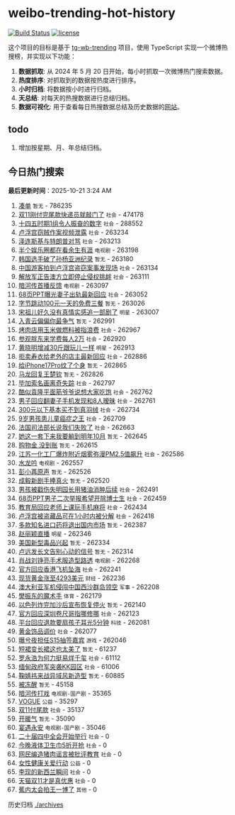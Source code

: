 # weibo-trending-hot-history

[![Build Status](https://github.com/lxw15337674/weibo-trending-hot-history/actions/workflows/nodejs.yml/badge.svg)](https://github.com/lxw15337674/weibo-trending-hot-history/actions)
[![license](https://img.shields.io/github/license/lxw15337674/weibo-trending-hot-history)](https://github.com/lxw15337674/weibo-trending-hot-history/blob/master/LICENSE)


这个项目的目标是基于 [tg-wb-trending](https://github.com/xiadd/tg-wb-trending) 项目，使用 TypeScript 实现一个微博热搜榜，并实现以下功能：

1. **数据抓取**: 从 2024 年 5 月 20 日开始，每小时抓取一次微博热门搜索数据。
2. **热度排序**: 对抓取到的数据按热度进行排序。
3. **小时归档**: 将数据按小时进行归档。
4. **天总结**: 对每天的热搜数据进行总结归档。
5. **数据可视化**: 用于查看每日热搜数据总结及历史数据的[网站](https://weibo-trending-hot-history.vercel.app/)。

## todo

1. 增加按星期、月、年总结归档。



## 今日热门搜索






































































































































































































































































































































































































































































































































































































































































































































































































































































































































































































































































































































































































































































































































































































































































































































































































































































































































































































































































































































































































































































































































































































































































































































































































































































































































































































































































































































































































































































































































































































































































































































































































































































































































































































































































































































































































































































































































































































































































































































































































































































































































































































































































































































































































































































































































































































































































































































































































































































































































































































































































































































































































































































































































































































































































































































































































































































































































































































































































































































































































































































































































































































































































































































































































































































































































































































































































































































































































































































































































































































































































































































































































































































































































































































































































































































































































































































































































































































































































































































































































































































































































































































































































































































































































































































































































































































































































































































































































































































































































































































































































































































































































































































































































































































































































































































































































































































































































































































































































































































































































































































































































































































































































































































































































































































































































































































































































































































































































































































































































































































































































































































































































































































































































































































































































































































































































































































































































































































































































































































































































<!-- BEGIN -->

**最后更新时间**：2025-10-21 3:24 AM
1. [凑单](https://m.weibo.cn/search?containerid=100103type%3D1%26t%3D10%26q%3D%E5%87%91%E5%8D%95&stream_entry_id=31&isnewpage=1&extparam=seat%3D1%26band_rank%3D1%26cate%3D5001%26realpos%3D1%26stream_entry_id%3D31%26lcate%3D5001%26flag%3D0%26filter_type%3Drealtimehot%26q%3D%25E5%2587%2591%25E5%258D%2595%26pos%3D0%26dgr%3D0%26c_type%3D31%26display_time%3D1760978153%26pre_seqid%3D17609781533450313323889) `暂无` - 786235
2. [双11刚付完尾款快递员就敲门了](https://m.weibo.cn/search?containerid=100103type%3D1%26t%3D10%26q%3D%23%E5%8F%8C11%E5%88%9A%E4%BB%98%E5%AE%8C%E5%B0%BE%E6%AC%BE%E5%BF%AB%E9%80%92%E5%91%98%E5%B0%B1%E6%95%B2%E9%97%A8%E4%BA%86%23&stream_entry_id=31&isnewpage=1&extparam=seat%3D1%26band_rank%3D2%26cate%3D5001%26realpos%3D2%26stream_entry_id%3D31%26lcate%3D5001%26flag%3D1%26filter_type%3Drealtimehot%26q%3D%2523%25E5%258F%258C11%25E5%2588%259A%25E4%25BB%2598%25E5%25AE%258C%25E5%25B0%25BE%25E6%25AC%25BE%25E5%25BF%25AB%25E9%2580%2592%25E5%2591%2598%25E5%25B0%25B1%25E6%2595%25B2%25E9%2597%25A8%25E4%25BA%2586%2523%26pos%3D1%26dgr%3D0%26c_type%3D31%26display_time%3D1760978153%26pre_seqid%3D17609781533450313323889) `社会` - 474178
3. [十四五时期1组令人振奋的数字](https://m.weibo.cn/search?containerid=100103type%3D1%26t%3D10%26q%3D%23%E5%8D%81%E5%9B%9B%E4%BA%94%E6%97%B6%E6%9C%9F1%E7%BB%84%E4%BB%A4%E4%BA%BA%E6%8C%AF%E5%A5%8B%E7%9A%84%E6%95%B0%E5%AD%97%23&stream_entry_id=31&isnewpage=1&extparam=seat%3D1%26band_rank%3D3%26cate%3D5001%26realpos%3D3%26stream_entry_id%3D31%26lcate%3D5001%26flag%3D0%26filter_type%3Drealtimehot%26q%3D%2523%25E5%258D%2581%25E5%259B%259B%25E4%25BA%2594%25E6%2597%25B6%25E6%259C%259F1%25E7%25BB%2584%25E4%25BB%25A4%25E4%25BA%25BA%25E6%258C%25AF%25E5%25A5%258B%25E7%259A%2584%25E6%2595%25B0%25E5%25AD%2597%2523%26pos%3D2%26dgr%3D0%26c_type%3D31%26display_time%3D1760978153%26pre_seqid%3D17609781533450313323889) `社会` - 288552
4. [卢浮宫窃贼作案视频泄露](https://m.weibo.cn/search?containerid=100103type%3D1%26t%3D10%26q%3D%23%E5%8D%A2%E6%B5%AE%E5%AE%AB%E7%AA%83%E8%B4%BC%E4%BD%9C%E6%A1%88%E8%A7%86%E9%A2%91%E6%B3%84%E9%9C%B2%23&stream_entry_id=31&isnewpage=1&extparam=seat%3D1%26band_rank%3D4%26cate%3D5001%26realpos%3D4%26stream_entry_id%3D31%26lcate%3D5001%26flag%3D0%26filter_type%3Drealtimehot%26q%3D%2523%25E5%258D%25A2%25E6%25B5%25AE%25E5%25AE%25AB%25E7%25AA%2583%25E8%25B4%25BC%25E4%25BD%259C%25E6%25A1%2588%25E8%25A7%2586%25E9%25A2%2591%25E6%25B3%2584%25E9%259C%25B2%2523%26pos%3D4%26dgr%3D0%26c_type%3D31%26display_time%3D1760978153%26pre_seqid%3D17609781533450313323889) `社会` - 263234
5. [泽连斯基与特朗普对骂](https://m.weibo.cn/search?containerid=100103type%3D1%26t%3D10%26q%3D%23%E6%B3%BD%E8%BF%9E%E6%96%AF%E5%9F%BA%E4%B8%8E%E7%89%B9%E6%9C%97%E6%99%AE%E5%AF%B9%E9%AA%82%23&stream_entry_id=31&isnewpage=1&extparam=seat%3D1%26band_rank%3D5%26cate%3D5001%26realpos%3D5%26stream_entry_id%3D31%26lcate%3D5001%26flag%3D0%26filter_type%3Drealtimehot%26q%3D%2523%25E6%25B3%25BD%25E8%25BF%259E%25E6%2596%25AF%25E5%259F%25BA%25E4%25B8%258E%25E7%2589%25B9%25E6%259C%2597%25E6%2599%25AE%25E5%25AF%25B9%25E9%25AA%2582%2523%26pos%3D5%26dgr%3D0%26c_type%3D31%26display_time%3D1760978153%26pre_seqid%3D17609781533450313323889) `社会` - 263213
6. [半个娱乐圈都在看余生有涯](https://m.weibo.cn/search?containerid=100103type%3D1%26t%3D10%26q%3D%E5%8D%8A%E4%B8%AA%E5%A8%B1%E4%B9%90%E5%9C%88%E9%83%BD%E5%9C%A8%E7%9C%8B%E4%BD%99%E7%94%9F%E6%9C%89%E6%B6%AF&stream_entry_id=31&isnewpage=1&extparam=seat%3D1%26band_rank%3D6%26cate%3D5001%26realpos%3D6%26stream_entry_id%3D31%26lcate%3D5001%26flag%3D1%26filter_type%3Drealtimehot%26q%3D%25E5%258D%258A%25E4%25B8%25AA%25E5%25A8%25B1%25E4%25B9%2590%25E5%259C%2588%25E9%2583%25BD%25E5%259C%25A8%25E7%259C%258B%25E4%25BD%2599%25E7%2594%259F%25E6%259C%2589%25E6%25B6%25AF%26pos%3D6%26dgr%3D0%26c_type%3D31%26display_time%3D1760978153%26pre_seqid%3D17609781533450313323889) `电视剧` - 263198
7. [韩国选手破了孙杨亚洲纪录](https://m.weibo.cn/search?containerid=100103type%3D1%26t%3D10%26q%3D%E9%9F%A9%E5%9B%BD%E9%80%89%E6%89%8B%E7%A0%B4%E4%BA%86%E5%AD%99%E6%9D%A8%E4%BA%9A%E6%B4%B2%E7%BA%AA%E5%BD%95&stream_entry_id=31&isnewpage=1&extparam=seat%3D1%26band_rank%3D7%26cate%3D5001%26realpos%3D7%26stream_entry_id%3D31%26lcate%3D5001%26flag%3D0%26filter_type%3Drealtimehot%26q%3D%25E9%259F%25A9%25E5%259B%25BD%25E9%2580%2589%25E6%2589%258B%25E7%25A0%25B4%25E4%25BA%2586%25E5%25AD%2599%25E6%259D%25A8%25E4%25BA%259A%25E6%25B4%25B2%25E7%25BA%25AA%25E5%25BD%2595%26pos%3D7%26dgr%3D0%26c_type%3D31%26display_time%3D1760978153%26pre_seqid%3D17609781533450313323889) `暂无` - 263180
8. [中国游客拍到卢浮宫盗窃案事发现场](https://m.weibo.cn/search?containerid=100103type%3D1%26t%3D10%26q%3D%23%E4%B8%AD%E5%9B%BD%E6%B8%B8%E5%AE%A2%E6%8B%8D%E5%88%B0%E5%8D%A2%E6%B5%AE%E5%AE%AB%E7%9B%97%E7%AA%83%E6%A1%88%E4%BA%8B%E5%8F%91%E7%8E%B0%E5%9C%BA%23&stream_entry_id=31&isnewpage=1&extparam=seat%3D1%26band_rank%3D8%26cate%3D5001%26realpos%3D8%26stream_entry_id%3D31%26lcate%3D5001%26flag%3D0%26filter_type%3Drealtimehot%26q%3D%2523%25E4%25B8%25AD%25E5%259B%25BD%25E6%25B8%25B8%25E5%25AE%25A2%25E6%258B%258D%25E5%2588%25B0%25E5%258D%25A2%25E6%25B5%25AE%25E5%25AE%25AB%25E7%259B%2597%25E7%25AA%2583%25E6%25A1%2588%25E4%25BA%258B%25E5%258F%2591%25E7%258E%25B0%25E5%259C%25BA%2523%26pos%3D8%26dgr%3D0%26c_type%3D31%26display_time%3D1760978153%26pre_seqid%3D17609781533450313323889) `社会` - 263134
9. [解放军正告澳方立即停止侵权挑衅](https://m.weibo.cn/search?containerid=100103type%3D1%26t%3D10%26q%3D%23%E8%A7%A3%E6%94%BE%E5%86%9B%E6%AD%A3%E5%91%8A%E6%BE%B3%E6%96%B9%E7%AB%8B%E5%8D%B3%E5%81%9C%E6%AD%A2%E4%BE%B5%E6%9D%83%E6%8C%91%E8%A1%85%23&stream_entry_id=31&isnewpage=1&extparam=seat%3D1%26band_rank%3D9%26cate%3D5001%26realpos%3D9%26stream_entry_id%3D31%26lcate%3D5001%26flag%3D0%26filter_type%3Drealtimehot%26q%3D%2523%25E8%25A7%25A3%25E6%2594%25BE%25E5%2586%259B%25E6%25AD%25A3%25E5%2591%258A%25E6%25BE%25B3%25E6%2596%25B9%25E7%25AB%258B%25E5%258D%25B3%25E5%2581%259C%25E6%25AD%25A2%25E4%25BE%25B5%25E6%259D%2583%25E6%258C%2591%25E8%25A1%2585%2523%26pos%3D9%26dgr%3D0%26c_type%3D31%26display_time%3D1760978153%26pre_seqid%3D17609781533450313323889) `社会` - 263111
10. [暗河传首播反馈](https://m.weibo.cn/search?containerid=100103type%3D1%26t%3D10%26q%3D%23%E6%9A%97%E6%B2%B3%E4%BC%A0%E9%A6%96%E6%92%AD%E5%8F%8D%E9%A6%88%23&stream_entry_id=31&isnewpage=1&extparam=seat%3D1%26band_rank%3D10%26cate%3D5001%26realpos%3D10%26stream_entry_id%3D31%26lcate%3D5001%26flag%3D0%26filter_type%3Drealtimehot%26q%3D%2523%25E6%259A%2597%25E6%25B2%25B3%25E4%25BC%25A0%25E9%25A6%2596%25E6%2592%25AD%25E5%258F%258D%25E9%25A6%2588%2523%26pos%3D10%26dgr%3D0%26c_type%3D31%26display_time%3D1760978153%26pre_seqid%3D17609781533450313323889) `电视剧` - 263097
11. [68页PPT曝光妻子出轨最新回应](https://m.weibo.cn/search?containerid=100103type%3D1%26t%3D10%26q%3D%2368%E9%A1%B5PPT%E6%9B%9D%E5%85%89%E5%A6%BB%E5%AD%90%E5%87%BA%E8%BD%A8%E6%9C%80%E6%96%B0%E5%9B%9E%E5%BA%94%23&stream_entry_id=31&isnewpage=1&extparam=seat%3D1%26band_rank%3D11%26cate%3D5001%26realpos%3D11%26stream_entry_id%3D31%26lcate%3D5001%26flag%3D2%26filter_type%3Drealtimehot%26q%3D%252368%25E9%25A1%25B5PPT%25E6%259B%259D%25E5%2585%2589%25E5%25A6%25BB%25E5%25AD%2590%25E5%2587%25BA%25E8%25BD%25A8%25E6%259C%2580%25E6%2596%25B0%25E5%259B%259E%25E5%25BA%2594%2523%26pos%3D11%26dgr%3D0%26c_type%3D31%26display_time%3D1760978153%26pre_seqid%3D17609781533450313323889) `社会` - 263052
12. [字节跳动100元一天的免费三餐](https://m.weibo.cn/search?containerid=100103type%3D1%26t%3D10%26q%3D%E5%AD%97%E8%8A%82%E8%B7%B3%E5%8A%A8100%E5%85%83%E4%B8%80%E5%A4%A9%E7%9A%84%E5%85%8D%E8%B4%B9%E4%B8%89%E9%A4%90&stream_entry_id=31&isnewpage=1&extparam=seat%3D1%26band_rank%3D12%26cate%3D5001%26realpos%3D12%26stream_entry_id%3D31%26lcate%3D5001%26flag%3D1%26filter_type%3Drealtimehot%26q%3D%25E5%25AD%2597%25E8%258A%2582%25E8%25B7%25B3%25E5%258A%25A8100%25E5%2585%2583%25E4%25B8%2580%25E5%25A4%25A9%25E7%259A%2584%25E5%2585%258D%25E8%25B4%25B9%25E4%25B8%2589%25E9%25A4%2590%26pos%3D12%26dgr%3D0%26c_type%3D31%26display_time%3D1760978153%26pre_seqid%3D17609781533450313323889) `暂无` - 263026
13. [宋祖儿好久没有真情实感追一部剧了](https://m.weibo.cn/search?containerid=100103type%3D1%26t%3D10%26q%3D%23%E5%AE%8B%E7%A5%96%E5%84%BF%E5%A5%BD%E4%B9%85%E6%B2%A1%E6%9C%89%E7%9C%9F%E6%83%85%E5%AE%9E%E6%84%9F%E8%BF%BD%E4%B8%80%E9%83%A8%E5%89%A7%E4%BA%86%23&stream_entry_id=31&isnewpage=1&extparam=seat%3D1%26band_rank%3D13%26cate%3D5001%26realpos%3D13%26stream_entry_id%3D31%26lcate%3D5001%26flag%3D1%26filter_type%3Drealtimehot%26q%3D%2523%25E5%25AE%258B%25E7%25A5%2596%25E5%2584%25BF%25E5%25A5%25BD%25E4%25B9%2585%25E6%25B2%25A1%25E6%259C%2589%25E7%259C%259F%25E6%2583%2585%25E5%25AE%259E%25E6%2584%259F%25E8%25BF%25BD%25E4%25B8%2580%25E9%2583%25A8%25E5%2589%25A7%25E4%25BA%2586%2523%26pos%3D13%26dgr%3D0%26c_type%3D31%26display_time%3D1760978153%26pre_seqid%3D17609781533450313323889) `明星` - 263007
14. [入青云偏偏你最争气](https://m.weibo.cn/search?containerid=100103type%3D1%26t%3D10%26q%3D%E5%85%A5%E9%9D%92%E4%BA%91%E5%81%8F%E5%81%8F%E4%BD%A0%E6%9C%80%E4%BA%89%E6%B0%94&stream_entry_id=31&isnewpage=1&extparam=seat%3D1%26band_rank%3D14%26cate%3D5001%26realpos%3D14%26stream_entry_id%3D31%26lcate%3D5001%26flag%3D0%26filter_type%3Drealtimehot%26q%3D%25E5%2585%25A5%25E9%259D%2592%25E4%25BA%2591%25E5%2581%258F%25E5%2581%258F%25E4%25BD%25A0%25E6%259C%2580%25E4%25BA%2589%25E6%25B0%2594%26pos%3D14%26dgr%3D0%26c_type%3D31%26display_time%3D1760978153%26pre_seqid%3D17609781533450313323889) `暂无` - 262991
15. [烤肉店用玉米做燃料被指浪费](https://m.weibo.cn/search?containerid=100103type%3D1%26t%3D10%26q%3D%23%E7%83%A4%E8%82%89%E5%BA%97%E7%94%A8%E7%8E%89%E7%B1%B3%E5%81%9A%E7%87%83%E6%96%99%E8%A2%AB%E6%8C%87%E6%B5%AA%E8%B4%B9%23&stream_entry_id=31&isnewpage=1&extparam=seat%3D1%26band_rank%3D15%26cate%3D5001%26realpos%3D15%26stream_entry_id%3D31%26lcate%3D5001%26flag%3D1%26filter_type%3Drealtimehot%26q%3D%2523%25E7%2583%25A4%25E8%2582%2589%25E5%25BA%2597%25E7%2594%25A8%25E7%258E%2589%25E7%25B1%25B3%25E5%2581%259A%25E7%2587%2583%25E6%2596%2599%25E8%25A2%25AB%25E6%258C%2587%25E6%25B5%25AA%25E8%25B4%25B9%2523%26pos%3D15%26dgr%3D0%26c_type%3D31%26display_time%3D1760978153%26pre_seqid%3D17609781533450313323889) `社会` - 262967
16. [参观胖东来学费每人2万](https://m.weibo.cn/search?containerid=100103type%3D1%26t%3D10%26q%3D%23%E5%8F%82%E8%A7%82%E8%83%96%E4%B8%9C%E6%9D%A5%E5%AD%A6%E8%B4%B9%E6%AF%8F%E4%BA%BA2%E4%B8%87%23&stream_entry_id=31&isnewpage=1&extparam=seat%3D1%26band_rank%3D16%26cate%3D5001%26realpos%3D16%26stream_entry_id%3D31%26lcate%3D5001%26flag%3D0%26filter_type%3Drealtimehot%26q%3D%2523%25E5%258F%2582%25E8%25A7%2582%25E8%2583%2596%25E4%25B8%259C%25E6%259D%25A5%25E5%25AD%25A6%25E8%25B4%25B9%25E6%25AF%258F%25E4%25BA%25BA2%25E4%25B8%2587%2523%26pos%3D16%26dgr%3D0%26c_type%3D31%26display_time%3D1760978153%26pre_seqid%3D17609781533450313323889) `社会` - 262920
17. [黄晓明增减30斤跟玩儿一样](https://m.weibo.cn/search?containerid=100103type%3D1%26t%3D10%26q%3D%23%E9%BB%84%E6%99%93%E6%98%8E%E5%A2%9E%E5%87%8F30%E6%96%A4%E8%B7%9F%E7%8E%A9%E5%84%BF%E4%B8%80%E6%A0%B7%23&stream_entry_id=31&isnewpage=1&extparam=seat%3D1%26band_rank%3D17%26cate%3D5001%26realpos%3D17%26stream_entry_id%3D31%26lcate%3D5001%26flag%3D1%26filter_type%3Drealtimehot%26q%3D%2523%25E9%25BB%2584%25E6%2599%2593%25E6%2598%258E%25E5%25A2%259E%25E5%2587%258F30%25E6%2596%25A4%25E8%25B7%259F%25E7%258E%25A9%25E5%2584%25BF%25E4%25B8%2580%25E6%25A0%25B7%2523%26pos%3D17%26dgr%3D0%26c_type%3D31%26display_time%3D1760978153%26pre_seqid%3D17609781533450313323889) `明星` - 262913
18. [拒卖寿衣给老外的店主最新回应](https://m.weibo.cn/search?containerid=100103type%3D1%26t%3D10%26q%3D%23%E6%8B%92%E5%8D%96%E5%AF%BF%E8%A1%A3%E7%BB%99%E8%80%81%E5%A4%96%E7%9A%84%E5%BA%97%E4%B8%BB%E6%9C%80%E6%96%B0%E5%9B%9E%E5%BA%94%23&stream_entry_id=31&isnewpage=1&extparam=seat%3D1%26band_rank%3D18%26cate%3D5001%26realpos%3D18%26stream_entry_id%3D31%26lcate%3D5001%26flag%3D0%26filter_type%3Drealtimehot%26q%3D%2523%25E6%258B%2592%25E5%258D%2596%25E5%25AF%25BF%25E8%25A1%25A3%25E7%25BB%2599%25E8%2580%2581%25E5%25A4%2596%25E7%259A%2584%25E5%25BA%2597%25E4%25B8%25BB%25E6%259C%2580%25E6%2596%25B0%25E5%259B%259E%25E5%25BA%2594%2523%26pos%3D18%26dgr%3D0%26c_type%3D31%26display_time%3D1760978153%26pre_seqid%3D17609781533450313323889) `社会` - 262886
19. [给iPhone17Pro纹了个身](https://m.weibo.cn/search?containerid=100103type%3D1%26t%3D10%26q%3D%E7%BB%99iPhone17Pro%E7%BA%B9%E4%BA%86%E4%B8%AA%E8%BA%AB&stream_entry_id=31&isnewpage=1&extparam=seat%3D1%26band_rank%3D19%26cate%3D5001%26realpos%3D19%26stream_entry_id%3D31%26lcate%3D5001%26flag%3D0%26filter_type%3Drealtimehot%26q%3D%25E7%25BB%2599iPhone17Pro%25E7%25BA%25B9%25E4%25BA%2586%25E4%25B8%25AA%25E8%25BA%25AB%26pos%3D19%26dgr%3D0%26c_type%3D31%26display_time%3D1760978153%26pre_seqid%3D17609781533450313323889) `暂无` - 262865
20. [马龙回复王楚钦](https://m.weibo.cn/search?containerid=100103type%3D1%26t%3D10%26q%3D%E9%A9%AC%E9%BE%99%E5%9B%9E%E5%A4%8D%E7%8E%8B%E6%A5%9A%E9%92%A6&stream_entry_id=31&isnewpage=1&extparam=seat%3D1%26band_rank%3D20%26cate%3D5001%26realpos%3D20%26stream_entry_id%3D31%26lcate%3D5001%26flag%3D1%26filter_type%3Drealtimehot%26q%3D%25E9%25A9%25AC%25E9%25BE%2599%25E5%259B%259E%25E5%25A4%258D%25E7%258E%258B%25E6%25A5%259A%25E9%2592%25A6%26pos%3D20%26dgr%3D0%26c_type%3D31%26display_time%3D1760978153%26pre_seqid%3D17609781533450313323889) `暂无` - 262826
21. [毕加索名画离奇失踪](https://m.weibo.cn/search?containerid=100103type%3D1%26t%3D10%26q%3D%23%E6%AF%95%E5%8A%A0%E7%B4%A2%E5%90%8D%E7%94%BB%E7%A6%BB%E5%A5%87%E5%A4%B1%E8%B8%AA%23&stream_entry_id=31&isnewpage=1&extparam=seat%3D1%26band_rank%3D21%26cate%3D5001%26realpos%3D21%26stream_entry_id%3D31%26lcate%3D5001%26flag%3D1%26filter_type%3Drealtimehot%26q%3D%2523%25E6%25AF%2595%25E5%258A%25A0%25E7%25B4%25A2%25E5%2590%258D%25E7%2594%25BB%25E7%25A6%25BB%25E5%25A5%2587%25E5%25A4%25B1%25E8%25B8%25AA%2523%26pos%3D21%26dgr%3D0%26c_type%3D31%26display_time%3D1760978153%26pre_seqid%3D17609781533450313323889) `社会` - 262797
22. [酷似袁隆平面筋爷爷说想大家吃饱](https://m.weibo.cn/search?containerid=100103type%3D1%26t%3D10%26q%3D%23%E9%85%B7%E4%BC%BC%E8%A2%81%E9%9A%86%E5%B9%B3%E9%9D%A2%E7%AD%8B%E7%88%B7%E7%88%B7%E8%AF%B4%E6%83%B3%E5%A4%A7%E5%AE%B6%E5%90%83%E9%A5%B1%23&stream_entry_id=31&isnewpage=1&extparam=seat%3D1%26band_rank%3D22%26cate%3D5001%26realpos%3D22%26stream_entry_id%3D31%26lcate%3D5001%26flag%3D1%26filter_type%3Drealtimehot%26q%3D%2523%25E9%2585%25B7%25E4%25BC%25BC%25E8%25A2%2581%25E9%259A%2586%25E5%25B9%25B3%25E9%259D%25A2%25E7%25AD%258B%25E7%2588%25B7%25E7%2588%25B7%25E8%25AF%25B4%25E6%2583%25B3%25E5%25A4%25A7%25E5%25AE%25B6%25E5%2590%2583%25E9%25A5%25B1%2523%26pos%3D22%26dgr%3D0%26c_type%3D31%26display_time%3D1760978153%26pre_seqid%3D17609781533450313323889) `社会` - 262762
23. [男子回应翻妻子手机发现和8人暧昧](https://m.weibo.cn/search?containerid=100103type%3D1%26t%3D10%26q%3D%23%E7%94%B7%E5%AD%90%E5%9B%9E%E5%BA%94%E7%BF%BB%E5%A6%BB%E5%AD%90%E6%89%8B%E6%9C%BA%E5%8F%91%E7%8E%B0%E5%92%8C8%E4%BA%BA%E6%9A%A7%E6%98%A7%23&stream_entry_id=31&isnewpage=1&extparam=seat%3D1%26band_rank%3D23%26cate%3D5001%26realpos%3D23%26stream_entry_id%3D31%26lcate%3D5001%26flag%3D0%26filter_type%3Drealtimehot%26q%3D%2523%25E7%2594%25B7%25E5%25AD%2590%25E5%259B%259E%25E5%25BA%2594%25E7%25BF%25BB%25E5%25A6%25BB%25E5%25AD%2590%25E6%2589%258B%25E6%259C%25BA%25E5%258F%2591%25E7%258E%25B0%25E5%2592%258C8%25E4%25BA%25BA%25E6%259A%25A7%25E6%2598%25A7%2523%26pos%3D23%26dgr%3D0%26c_type%3D31%26display_time%3D1760978153%26pre_seqid%3D17609781533450313323889) `社会` - 262761
24. [300元以下基本买不到真羽绒](https://m.weibo.cn/search?containerid=100103type%3D1%26t%3D10%26q%3D%23300%E5%85%83%E4%BB%A5%E4%B8%8B%E5%9F%BA%E6%9C%AC%E4%B9%B0%E4%B8%8D%E5%88%B0%E7%9C%9F%E7%BE%BD%E7%BB%92%23&stream_entry_id=31&isnewpage=1&extparam=seat%3D1%26band_rank%3D24%26cate%3D5001%26realpos%3D24%26stream_entry_id%3D31%26lcate%3D5001%26flag%3D1%26filter_type%3Drealtimehot%26q%3D%2523300%25E5%2585%2583%25E4%25BB%25A5%25E4%25B8%258B%25E5%259F%25BA%25E6%259C%25AC%25E4%25B9%25B0%25E4%25B8%258D%25E5%2588%25B0%25E7%259C%259F%25E7%25BE%25BD%25E7%25BB%2592%2523%26pos%3D24%26dgr%3D0%26c_type%3D31%26display_time%3D1760978153%26pre_seqid%3D17609781533450313323889) `社会` - 262734
25. [9岁男孩患儿童癌症之王](https://m.weibo.cn/search?containerid=100103type%3D1%26t%3D10%26q%3D%239%E5%B2%81%E7%94%B7%E5%AD%A9%E6%82%A3%E5%84%BF%E7%AB%A5%E7%99%8C%E7%97%87%E4%B9%8B%E7%8E%8B%23&stream_entry_id=31&isnewpage=1&extparam=seat%3D1%26band_rank%3D25%26cate%3D5001%26realpos%3D25%26stream_entry_id%3D31%26lcate%3D5001%26flag%3D0%26filter_type%3Drealtimehot%26q%3D%25239%25E5%25B2%2581%25E7%2594%25B7%25E5%25AD%25A9%25E6%2582%25A3%25E5%2584%25BF%25E7%25AB%25A5%25E7%2599%258C%25E7%2597%2587%25E4%25B9%258B%25E7%258E%258B%2523%26pos%3D25%26dgr%3D0%26c_type%3D31%26display_time%3D1760978153%26pre_seqid%3D17609781533450313323889) `社会` - 262709
26. [法国司法部长说我们失败了](https://m.weibo.cn/search?containerid=100103type%3D1%26t%3D10%26q%3D%23%E6%B3%95%E5%9B%BD%E5%8F%B8%E6%B3%95%E9%83%A8%E9%95%BF%E8%AF%B4%E6%88%91%E4%BB%AC%E5%A4%B1%E8%B4%A5%E4%BA%86%23&stream_entry_id=31&isnewpage=1&extparam=seat%3D1%26band_rank%3D26%26cate%3D5001%26realpos%3D26%26stream_entry_id%3D31%26lcate%3D5001%26flag%3D0%26filter_type%3Drealtimehot%26q%3D%2523%25E6%25B3%2595%25E5%259B%25BD%25E5%258F%25B8%25E6%25B3%2595%25E9%2583%25A8%25E9%2595%25BF%25E8%25AF%25B4%25E6%2588%2591%25E4%25BB%25AC%25E5%25A4%25B1%25E8%25B4%25A5%25E4%25BA%2586%2523%26pos%3D26%26dgr%3D0%26c_type%3D31%26display_time%3D1760978153%26pre_seqid%3D17609781533450313323889) `社会` - 262663
27. [她这一套下来我要躺到明年10月](https://m.weibo.cn/search?containerid=100103type%3D1%26t%3D10%26q%3D%E5%A5%B9%E8%BF%99%E4%B8%80%E5%A5%97%E4%B8%8B%E6%9D%A5%E6%88%91%E8%A6%81%E8%BA%BA%E5%88%B0%E6%98%8E%E5%B9%B410%E6%9C%88&stream_entry_id=31&isnewpage=1&extparam=seat%3D1%26band_rank%3D27%26cate%3D5001%26realpos%3D27%26stream_entry_id%3D31%26lcate%3D5001%26flag%3D0%26filter_type%3Drealtimehot%26q%3D%25E5%25A5%25B9%25E8%25BF%2599%25E4%25B8%2580%25E5%25A5%2597%25E4%25B8%258B%25E6%259D%25A5%25E6%2588%2591%25E8%25A6%2581%25E8%25BA%25BA%25E5%2588%25B0%25E6%2598%258E%25E5%25B9%25B410%25E6%259C%2588%26pos%3D27%26dgr%3D0%26c_type%3D31%26display_time%3D1760978153%26pre_seqid%3D17609781533450313323889) `暂无` - 262645
28. [购物金 没到账](https://m.weibo.cn/search?containerid=100103type%3D1%26t%3D10%26q%3D%E8%B4%AD%E7%89%A9%E9%87%91+%E6%B2%A1%E5%88%B0%E8%B4%A6&stream_entry_id=31&isnewpage=1&extparam=seat%3D1%26band_rank%3D28%26cate%3D5001%26realpos%3D28%26stream_entry_id%3D31%26lcate%3D5001%26flag%3D0%26filter_type%3Drealtimehot%26q%3D%25E8%25B4%25AD%25E7%2589%25A9%25E9%2587%2591%2520%25E6%25B2%25A1%25E5%2588%25B0%25E8%25B4%25A6%26pos%3D28%26dgr%3D0%26c_type%3D31%26display_time%3D1760978153%26pre_seqid%3D17609781533450313323889) `暂无` - 262615
29. [江苏一化工厂爆炸附近烟雾弥漫PM2.5值飙升](https://m.weibo.cn/search?containerid=100103type%3D1%26t%3D10%26q%3D%23%E6%B1%9F%E8%8B%8F%E4%B8%80%E5%8C%96%E5%B7%A5%E5%8E%82%E7%88%86%E7%82%B8%E9%99%84%E8%BF%91%E7%83%9F%E9%9B%BE%E5%BC%A5%E6%BC%ABPM2.5%E5%80%BC%E9%A3%99%E5%8D%87%23&stream_entry_id=31&isnewpage=1&extparam=seat%3D1%26band_rank%3D29%26cate%3D5001%26realpos%3D29%26stream_entry_id%3D31%26lcate%3D5001%26flag%3D1%26filter_type%3Drealtimehot%26q%3D%2523%25E6%25B1%259F%25E8%258B%258F%25E4%25B8%2580%25E5%258C%2596%25E5%25B7%25A5%25E5%258E%2582%25E7%2588%2586%25E7%2582%25B8%25E9%2599%2584%25E8%25BF%2591%25E7%2583%259F%25E9%259B%25BE%25E5%25BC%25A5%25E6%25BC%25ABPM2.5%25E5%2580%25BC%25E9%25A3%2599%25E5%258D%2587%2523%26pos%3D29%26dgr%3D0%26c_type%3D31%26display_time%3D1760978153%26pre_seqid%3D17609781533450313323889) `社会` - 262586
30. [水龙吟](https://m.weibo.cn/search?containerid=100103type%3D1%26t%3D10%26q%3D%E6%B0%B4%E9%BE%99%E5%90%9F&stream_entry_id=31&isnewpage=1&extparam=seat%3D1%26band_rank%3D30%26cate%3D5001%26realpos%3D30%26stream_entry_id%3D31%26lcate%3D5001%26flag%3D0%26filter_type%3Drealtimehot%26q%3D%25E6%25B0%25B4%25E9%25BE%2599%25E5%2590%259F%26pos%3D30%26dgr%3D0%26c_type%3D31%26display_time%3D1760978153%26pre_seqid%3D17609781533450313323889) `电视剧` - 262557
31. [彭小苒原声](https://m.weibo.cn/search?containerid=100103type%3D1%26t%3D10%26q%3D%E5%BD%AD%E5%B0%8F%E8%8B%92%E5%8E%9F%E5%A3%B0&stream_entry_id=31&isnewpage=1&extparam=seat%3D1%26band_rank%3D31%26cate%3D5001%26realpos%3D31%26stream_entry_id%3D31%26lcate%3D5001%26flag%3D0%26filter_type%3Drealtimehot%26q%3D%25E5%25BD%25AD%25E5%25B0%258F%25E8%258B%2592%25E5%258E%259F%25E5%25A3%25B0%26pos%3D31%26dgr%3D0%26c_type%3D31%26display_time%3D1760978153%26pre_seqid%3D17609781533450313323889) `暂无` - 262526
32. [成毅新剧手捧真火](https://m.weibo.cn/search?containerid=100103type%3D1%26t%3D10%26q%3D%E6%88%90%E6%AF%85%E6%96%B0%E5%89%A7%E6%89%8B%E6%8D%A7%E7%9C%9F%E7%81%AB&stream_entry_id=31&isnewpage=1&extparam=seat%3D1%26band_rank%3D32%26cate%3D5001%26realpos%3D32%26stream_entry_id%3D31%26lcate%3D5001%26flag%3D1%26filter_type%3Drealtimehot%26q%3D%25E6%2588%2590%25E6%25AF%2585%25E6%2596%25B0%25E5%2589%25A7%25E6%2589%258B%25E6%258D%25A7%25E7%259C%259F%25E7%2581%25AB%26pos%3D32%26dgr%3D0%26c_type%3D31%26display_time%3D1760978153%26pre_seqid%3D17609781533450313323889) `暂无` - 262520
33. [男孩被戳伤失明园长用猪油消肿后续](https://m.weibo.cn/search?containerid=100103type%3D1%26t%3D10%26q%3D%23%E7%94%B7%E5%AD%A9%E8%A2%AB%E6%88%B3%E4%BC%A4%E5%A4%B1%E6%98%8E%E5%9B%AD%E9%95%BF%E7%94%A8%E7%8C%AA%E6%B2%B9%E6%B6%88%E8%82%BF%E5%90%8E%E7%BB%AD%23&stream_entry_id=31&isnewpage=1&extparam=seat%3D1%26band_rank%3D33%26cate%3D5001%26realpos%3D33%26stream_entry_id%3D31%26lcate%3D5001%26flag%3D0%26filter_type%3Drealtimehot%26q%3D%2523%25E7%2594%25B7%25E5%25AD%25A9%25E8%25A2%25AB%25E6%2588%25B3%25E4%25BC%25A4%25E5%25A4%25B1%25E6%2598%258E%25E5%259B%25AD%25E9%2595%25BF%25E7%2594%25A8%25E7%258C%25AA%25E6%25B2%25B9%25E6%25B6%2588%25E8%2582%25BF%25E5%2590%258E%25E7%25BB%25AD%2523%26pos%3D33%26dgr%3D0%26c_type%3D31%26display_time%3D1760978153%26pre_seqid%3D17609781533450313323889) `社会` - 262491
34. [68页PPT男子二次举报希望开除博士生](https://m.weibo.cn/search?containerid=100103type%3D1%26t%3D10%26q%3D%2368%E9%A1%B5PPT%E7%94%B7%E5%AD%90%E4%BA%8C%E6%AC%A1%E4%B8%BE%E6%8A%A5%E5%B8%8C%E6%9C%9B%E5%BC%80%E9%99%A4%E5%8D%9A%E5%A3%AB%E7%94%9F%23&stream_entry_id=31&isnewpage=1&extparam=seat%3D1%26band_rank%3D34%26cate%3D5001%26realpos%3D34%26stream_entry_id%3D31%26lcate%3D5001%26flag%3D1%26filter_type%3Drealtimehot%26q%3D%252368%25E9%25A1%25B5PPT%25E7%2594%25B7%25E5%25AD%2590%25E4%25BA%258C%25E6%25AC%25A1%25E4%25B8%25BE%25E6%258A%25A5%25E5%25B8%258C%25E6%259C%259B%25E5%25BC%2580%25E9%2599%25A4%25E5%258D%259A%25E5%25A3%25AB%25E7%2594%259F%2523%26pos%3D34%26dgr%3D0%26c_type%3D31%26display_time%3D1760978153%26pre_seqid%3D17609781533450313323889) `社会` - 262459
35. [教育局回应老师上课玩手机麻将](https://m.weibo.cn/search?containerid=100103type%3D1%26t%3D10%26q%3D%23%E6%95%99%E8%82%B2%E5%B1%80%E5%9B%9E%E5%BA%94%E8%80%81%E5%B8%88%E4%B8%8A%E8%AF%BE%E7%8E%A9%E6%89%8B%E6%9C%BA%E9%BA%BB%E5%B0%86%23&stream_entry_id=31&isnewpage=1&extparam=seat%3D1%26band_rank%3D35%26cate%3D5001%26realpos%3D35%26stream_entry_id%3D31%26lcate%3D5001%26flag%3D0%26filter_type%3Drealtimehot%26q%3D%2523%25E6%2595%2599%25E8%2582%25B2%25E5%25B1%2580%25E5%259B%259E%25E5%25BA%2594%25E8%2580%2581%25E5%25B8%2588%25E4%25B8%258A%25E8%25AF%25BE%25E7%258E%25A9%25E6%2589%258B%25E6%259C%25BA%25E9%25BA%25BB%25E5%25B0%2586%2523%26pos%3D35%26dgr%3D0%26c_type%3D31%26display_time%3D1760978153%26pre_seqid%3D17609781533450313323889) `社会` - 262434
36. [卢浮宫被盗藏品可在1小时内被分解](https://m.weibo.cn/search?containerid=100103type%3D1%26t%3D10%26q%3D%23%E5%8D%A2%E6%B5%AE%E5%AE%AB%E8%A2%AB%E7%9B%97%E8%97%8F%E5%93%81%E5%8F%AF%E5%9C%A81%E5%B0%8F%E6%97%B6%E5%86%85%E8%A2%AB%E5%88%86%E8%A7%A3%23&stream_entry_id=31&isnewpage=1&extparam=seat%3D1%26band_rank%3D36%26cate%3D5001%26realpos%3D36%26stream_entry_id%3D31%26lcate%3D5001%26flag%3D1%26filter_type%3Drealtimehot%26q%3D%2523%25E5%258D%25A2%25E6%25B5%25AE%25E5%25AE%25AB%25E8%25A2%25AB%25E7%259B%2597%25E8%2597%258F%25E5%2593%2581%25E5%258F%25AF%25E5%259C%25A81%25E5%25B0%258F%25E6%2597%25B6%25E5%2586%2585%25E8%25A2%25AB%25E5%2588%2586%25E8%25A7%25A3%2523%26pos%3D36%26dgr%3D0%26c_type%3D31%26display_time%3D1760978153%26pre_seqid%3D17609781533450313323889) `社会` - 262418
37. [多款知名进口药将退出国内市场](https://m.weibo.cn/search?containerid=100103type%3D1%26t%3D10%26q%3D%23%E5%A4%9A%E6%AC%BE%E7%9F%A5%E5%90%8D%E8%BF%9B%E5%8F%A3%E8%8D%AF%E5%B0%86%E9%80%80%E5%87%BA%E5%9B%BD%E5%86%85%E5%B8%82%E5%9C%BA%23&stream_entry_id=31&isnewpage=1&extparam=seat%3D1%26band_rank%3D37%26cate%3D5001%26realpos%3D37%26stream_entry_id%3D31%26lcate%3D5001%26flag%3D0%26filter_type%3Drealtimehot%26q%3D%2523%25E5%25A4%259A%25E6%25AC%25BE%25E7%259F%25A5%25E5%2590%258D%25E8%25BF%259B%25E5%258F%25A3%25E8%258D%25AF%25E5%25B0%2586%25E9%2580%2580%25E5%2587%25BA%25E5%259B%25BD%25E5%2586%2585%25E5%25B8%2582%25E5%259C%25BA%2523%26pos%3D37%26dgr%3D0%26c_type%3D31%26display_time%3D1760978153%26pre_seqid%3D17609781533450313323889) `暂无` - 262387
38. [赵丽颖直播](https://m.weibo.cn/search?containerid=100103type%3D1%26t%3D10%26q%3D%23%E8%B5%B5%E4%B8%BD%E9%A2%96%E7%9B%B4%E6%92%AD%23&stream_entry_id=31&isnewpage=1&extparam=seat%3D1%26band_rank%3D38%26cate%3D5001%26realpos%3D38%26stream_entry_id%3D31%26lcate%3D5001%26flag%3D0%26filter_type%3Drealtimehot%26q%3D%2523%25E8%25B5%25B5%25E4%25B8%25BD%25E9%25A2%2596%25E7%259B%25B4%25E6%2592%25AD%2523%26pos%3D38%26dgr%3D0%26c_type%3D31%26display_time%3D1760978153%26pre_seqid%3D17609781533450313323889) `明星` - 262346
39. [美国新型毒品兴起](https://m.weibo.cn/search?containerid=100103type%3D1%26t%3D10%26q%3D%E7%BE%8E%E5%9B%BD%E6%96%B0%E5%9E%8B%E6%AF%92%E5%93%81%E5%85%B4%E8%B5%B7&stream_entry_id=31&isnewpage=1&extparam=seat%3D1%26band_rank%3D39%26cate%3D5001%26realpos%3D39%26stream_entry_id%3D31%26lcate%3D5001%26flag%3D0%26filter_type%3Drealtimehot%26q%3D%25E7%25BE%258E%25E5%259B%25BD%25E6%2596%25B0%25E5%259E%258B%25E6%25AF%2592%25E5%2593%2581%25E5%2585%25B4%25E8%25B5%25B7%26pos%3D39%26dgr%3D0%26c_type%3D31%26display_time%3D1760978153%26pre_seqid%3D17609781533450313323889) `暂无` - 262334
40. [卢远发长文告别心动的信号](https://m.weibo.cn/search?containerid=100103type%3D1%26t%3D10%26q%3D%E5%8D%A2%E8%BF%9C%E5%8F%91%E9%95%BF%E6%96%87%E5%91%8A%E5%88%AB%E5%BF%83%E5%8A%A8%E7%9A%84%E4%BF%A1%E5%8F%B7&stream_entry_id=31&isnewpage=1&extparam=seat%3D1%26band_rank%3D40%26cate%3D5001%26realpos%3D40%26stream_entry_id%3D31%26lcate%3D5001%26flag%3D0%26filter_type%3Drealtimehot%26q%3D%25E5%258D%25A2%25E8%25BF%259C%25E5%258F%2591%25E9%2595%25BF%25E6%2596%2587%25E5%2591%258A%25E5%2588%25AB%25E5%25BF%2583%25E5%258A%25A8%25E7%259A%2584%25E4%25BF%25A1%25E5%258F%25B7%26pos%3D40%26dgr%3D0%26c_type%3D31%26display_time%3D1760978153%26pre_seqid%3D17609781533450313323889) `暂无` - 262314
41. [肖战刘铮亮手术服造型路透](https://m.weibo.cn/search?containerid=100103type%3D1%26t%3D10%26q%3D%23%E8%82%96%E6%88%98%E5%88%98%E9%93%AE%E4%BA%AE%E6%89%8B%E6%9C%AF%E6%9C%8D%E9%80%A0%E5%9E%8B%E8%B7%AF%E9%80%8F%23&stream_entry_id=31&isnewpage=1&extparam=seat%3D1%26band_rank%3D41%26cate%3D5001%26realpos%3D41%26stream_entry_id%3D31%26lcate%3D5001%26flag%3D0%26filter_type%3Drealtimehot%26q%3D%2523%25E8%2582%2596%25E6%2588%2598%25E5%2588%2598%25E9%2593%25AE%25E4%25BA%25AE%25E6%2589%258B%25E6%259C%25AF%25E6%259C%258D%25E9%2580%25A0%25E5%259E%258B%25E8%25B7%25AF%25E9%2580%258F%2523%26pos%3D41%26dgr%3D0%26c_type%3D31%26display_time%3D1760978153%26pre_seqid%3D17609781533450313323889) `电视剧` - 262268
42. [官方回应香港飞机坠海](https://m.weibo.cn/search?containerid=100103type%3D1%26t%3D10%26q%3D%23%E5%AE%98%E6%96%B9%E5%9B%9E%E5%BA%94%E9%A6%99%E6%B8%AF%E9%A3%9E%E6%9C%BA%E5%9D%A0%E6%B5%B7%23&stream_entry_id=31&isnewpage=1&extparam=seat%3D1%26band_rank%3D42%26cate%3D5001%26realpos%3D42%26stream_entry_id%3D31%26lcate%3D5001%26flag%3D0%26filter_type%3Drealtimehot%26q%3D%2523%25E5%25AE%2598%25E6%2596%25B9%25E5%259B%259E%25E5%25BA%2594%25E9%25A6%2599%25E6%25B8%25AF%25E9%25A3%259E%25E6%259C%25BA%25E5%259D%25A0%25E6%25B5%25B7%2523%26pos%3D42%26dgr%3D0%26c_type%3D31%26display_time%3D1760978153%26pre_seqid%3D17609781533450313323889) `社会` - 262241
43. [现货黄金涨至4293美元](https://m.weibo.cn/search?containerid=100103type%3D1%26t%3D10%26q%3D%23%E7%8E%B0%E8%B4%A7%E9%BB%84%E9%87%91%E6%B6%A8%E8%87%B34293%E7%BE%8E%E5%85%83%23&stream_entry_id=31&isnewpage=1&extparam=seat%3D1%26band_rank%3D43%26cate%3D5001%26realpos%3D43%26stream_entry_id%3D31%26lcate%3D5001%26flag%3D0%26filter_type%3Drealtimehot%26q%3D%2523%25E7%258E%25B0%25E8%25B4%25A7%25E9%25BB%2584%25E9%2587%2591%25E6%25B6%25A8%25E8%2587%25B34293%25E7%25BE%258E%25E5%2585%2583%2523%26pos%3D43%26dgr%3D0%26c_type%3D31%26display_time%3D1760978153%26pre_seqid%3D17609781533450313323889) `财经` - 262236
44. [澳大利亚军机侵闯中国西沙群岛领空](https://m.weibo.cn/search?containerid=100103type%3D1%26t%3D10%26q%3D%23%E6%BE%B3%E5%A4%A7%E5%88%A9%E4%BA%9A%E5%86%9B%E6%9C%BA%E4%BE%B5%E9%97%AF%E4%B8%AD%E5%9B%BD%E8%A5%BF%E6%B2%99%E7%BE%A4%E5%B2%9B%E9%A2%86%E7%A9%BA%23&stream_entry_id=31&isnewpage=1&extparam=seat%3D1%26band_rank%3D44%26cate%3D5001%26realpos%3D44%26stream_entry_id%3D31%26lcate%3D5001%26flag%3D1%26filter_type%3Drealtimehot%26q%3D%2523%25E6%25BE%25B3%25E5%25A4%25A7%25E5%2588%25A9%25E4%25BA%259A%25E5%2586%259B%25E6%259C%25BA%25E4%25BE%25B5%25E9%2597%25AF%25E4%25B8%25AD%25E5%259B%25BD%25E8%25A5%25BF%25E6%25B2%2599%25E7%25BE%25A4%25E5%25B2%259B%25E9%25A2%2586%25E7%25A9%25BA%2523%26pos%3D44%26dgr%3D0%26c_type%3D31%26display_time%3D1760978153%26pre_seqid%3D17609781533450313323889) `军事` - 262208
45. [樊振东的魔术手](https://m.weibo.cn/search?containerid=100103type%3D1%26t%3D10%26q%3D%23%E6%A8%8A%E6%8C%AF%E4%B8%9C%E7%9A%84%E9%AD%94%E6%9C%AF%E6%89%8B%23&stream_entry_id=31&isnewpage=1&extparam=seat%3D1%26band_rank%3D45%26cate%3D5001%26realpos%3D45%26stream_entry_id%3D31%26lcate%3D5001%26flag%3D1%26filter_type%3Drealtimehot%26q%3D%2523%25E6%25A8%258A%25E6%258C%25AF%25E4%25B8%259C%25E7%259A%2584%25E9%25AD%2594%25E6%259C%25AF%25E6%2589%258B%2523%26pos%3D45%26dgr%3D0%26c_type%3D31%26display_time%3D1760978153%26pre_seqid%3D17609781533450313323889) `体育` - 262179
46. [以色列炸完加沙后宣布恢复停火](https://m.weibo.cn/search?containerid=100103type%3D1%26t%3D10%26q%3D%23%E4%BB%A5%E8%89%B2%E5%88%97%E7%82%B8%E5%AE%8C%E5%8A%A0%E6%B2%99%E5%90%8E%E5%AE%A3%E5%B8%83%E6%81%A2%E5%A4%8D%E5%81%9C%E7%81%AB%23&stream_entry_id=31&isnewpage=1&extparam=seat%3D1%26band_rank%3D46%26cate%3D5001%26realpos%3D46%26stream_entry_id%3D31%26lcate%3D5001%26flag%3D1%26filter_type%3Drealtimehot%26q%3D%2523%25E4%25BB%25A5%25E8%2589%25B2%25E5%2588%2597%25E7%2582%25B8%25E5%25AE%258C%25E5%258A%25A0%25E6%25B2%2599%25E5%2590%258E%25E5%25AE%25A3%25E5%25B8%2583%25E6%2581%25A2%25E5%25A4%258D%25E5%2581%259C%25E7%2581%25AB%2523%26pos%3D46%26dgr%3D0%26c_type%3D31%26display_time%3D1760978153%26pre_seqid%3D17609781533450313323889) `暂无` - 262140
47. [官方回应深圳卷尺哥指哪修哪](https://m.weibo.cn/search?containerid=100103type%3D1%26t%3D10%26q%3D%23%E5%AE%98%E6%96%B9%E5%9B%9E%E5%BA%94%E6%B7%B1%E5%9C%B3%E5%8D%B7%E5%B0%BA%E5%93%A5%E6%8C%87%E5%93%AA%E4%BF%AE%E5%93%AA%23&stream_entry_id=31&isnewpage=1&extparam=seat%3D1%26band_rank%3D47%26cate%3D5001%26realpos%3D47%26stream_entry_id%3D31%26lcate%3D5001%26flag%3D1%26filter_type%3Drealtimehot%26q%3D%2523%25E5%25AE%2598%25E6%2596%25B9%25E5%259B%259E%25E5%25BA%2594%25E6%25B7%25B1%25E5%259C%25B3%25E5%258D%25B7%25E5%25B0%25BA%25E5%2593%25A5%25E6%258C%2587%25E5%2593%25AA%25E4%25BF%25AE%25E5%2593%25AA%2523%26pos%3D47%26dgr%3D0%26c_type%3D31%26display_time%3D1760978153%26pre_seqid%3D17609781533450313323889) `社会` - 262123
48. [平台回应退款要扇孩子耳光5分钟](https://m.weibo.cn/search?containerid=100103type%3D1%26t%3D10%26q%3D%23%E5%B9%B3%E5%8F%B0%E5%9B%9E%E5%BA%94%E9%80%80%E6%AC%BE%E8%A6%81%E6%89%87%E5%AD%A9%E5%AD%90%E8%80%B3%E5%85%895%E5%88%86%E9%92%9F%23&stream_entry_id=31&isnewpage=1&extparam=seat%3D1%26band_rank%3D48%26cate%3D5001%26realpos%3D48%26stream_entry_id%3D31%26lcate%3D5001%26flag%3D0%26filter_type%3Drealtimehot%26q%3D%2523%25E5%25B9%25B3%25E5%258F%25B0%25E5%259B%259E%25E5%25BA%2594%25E9%2580%2580%25E6%25AC%25BE%25E8%25A6%2581%25E6%2589%2587%25E5%25AD%25A9%25E5%25AD%2590%25E8%2580%25B3%25E5%2585%25895%25E5%2588%2586%25E9%2592%259F%2523%26pos%3D48%26dgr%3D0%26c_type%3D31%26display_time%3D1760978153%26pre_seqid%3D17609781533450313323889) `科技` - 262081
49. [黄金饰品调价](https://m.weibo.cn/search?containerid=100103type%3D1%26t%3D10%26q%3D%23%E9%BB%84%E9%87%91%E9%A5%B0%E5%93%81%E8%B0%83%E4%BB%B7%23&stream_entry_id=31&isnewpage=1&extparam=seat%3D1%26band_rank%3D49%26cate%3D5001%26realpos%3D49%26stream_entry_id%3D31%26lcate%3D5001%26flag%3D0%26filter_type%3Drealtimehot%26q%3D%2523%25E9%25BB%2584%25E9%2587%2591%25E9%25A5%25B0%25E5%2593%2581%25E8%25B0%2583%25E4%25BB%25B7%2523%26pos%3D49%26dgr%3D0%26c_type%3D31%26display_time%3D1760978153%26pre_seqid%3D17609781533450313323889) `社会` - 262077
50. [曝兮夜担任S15抽签嘉宾](https://m.weibo.cn/search?containerid=100103type%3D1%26t%3D10%26q%3D%E6%9B%9D%E5%85%AE%E5%A4%9C%E6%8B%85%E4%BB%BBS15%E6%8A%BD%E7%AD%BE%E5%98%89%E5%AE%BE&stream_entry_id=31&isnewpage=1&extparam=seat%3D1%26band_rank%3D50%26cate%3D5001%26realpos%3D50%26stream_entry_id%3D31%26lcate%3D5001%26flag%3D1%26filter_type%3Drealtimehot%26q%3D%25E6%259B%259D%25E5%2585%25AE%25E5%25A4%259C%25E6%258B%2585%25E4%25BB%25BBS15%25E6%258A%25BD%25E7%25AD%25BE%25E5%2598%2589%25E5%25AE%25BE%26pos%3D50%26dgr%3D0%26c_type%3D31%26display_time%3D1760978153%26pre_seqid%3D17609781533450313323889) `游戏` - 262046
51. [短裙变长裙这也太美了](https://m.weibo.cn/search?containerid=100103type%3D1%26t%3D10%26q%3D%E7%9F%AD%E8%A3%99%E5%8F%98%E9%95%BF%E8%A3%99%E8%BF%99%E4%B9%9F%E5%A4%AA%E7%BE%8E%E4%BA%86&stream_entry_id=31&isnewpage=1&extparam=seat%3D1%26stream_entry_id%3D31%26lcate%3D5001%26band_rank%3D31%26flag%3D1%26filter_type%3Drealtimehot%26q%3D%25E7%259F%25AD%25E8%25A3%2599%25E5%258F%2598%25E9%2595%25BF%25E8%25A3%2599%25E8%25BF%2599%25E4%25B9%259F%25E5%25A4%25AA%25E7%25BE%258E%25E4%25BA%2586%26c_type%3D31%26realpos%3D31%26pos%3D32%26cate%3D5001%26dgr%3D0%26display_time%3D1760981160%26pre_seqid%3D176098116083002307822149) `暂无` - 61237
52. [罗永浩为何力挺易烊千玺](https://m.weibo.cn/search?containerid=100103type%3D1%26t%3D10%26q%3D%23%E7%BD%97%E6%B0%B8%E6%B5%A9%E4%B8%BA%E4%BD%95%E5%8A%9B%E6%8C%BA%E6%98%93%E7%83%8A%E5%8D%83%E7%8E%BA%23&stream_entry_id=31&isnewpage=1&extparam=seat%3D1%26stream_entry_id%3D31%26lcate%3D5001%26band_rank%3D38%26flag%3D1%26filter_type%3Drealtimehot%26q%3D%2523%25E7%25BD%2597%25E6%25B0%25B8%25E6%25B5%25A9%25E4%25B8%25BA%25E4%25BD%2595%25E5%258A%259B%25E6%258C%25BA%25E6%2598%2593%25E7%2583%258A%25E5%258D%2583%25E7%258E%25BA%2523%26c_type%3D31%26realpos%3D38%26pos%3D39%26cate%3D5001%26dgr%3D0%26display_time%3D1760981160%26pre_seqid%3D176098116083002307822149) `社会` - 61112
53. [缅甸政府军突袭KK园区](https://m.weibo.cn/search?containerid=100103type%3D1%26t%3D10%26q%3D%23%E7%BC%85%E7%94%B8%E6%94%BF%E5%BA%9C%E5%86%9B%E7%AA%81%E8%A2%ADKK%E5%9B%AD%E5%8C%BA%23&stream_entry_id=31&isnewpage=1&extparam=seat%3D1%26stream_entry_id%3D31%26lcate%3D5001%26band_rank%3D43%26flag%3D0%26filter_type%3Drealtimehot%26q%3D%2523%25E7%25BC%2585%25E7%2594%25B8%25E6%2594%25BF%25E5%25BA%259C%25E5%2586%259B%25E7%25AA%2581%25E8%25A2%25ADKK%25E5%259B%25AD%25E5%258C%25BA%2523%26c_type%3D31%26realpos%3D43%26pos%3D44%26cate%3D5001%26dgr%3D0%26display_time%3D1760981160%26pre_seqid%3D176098116083002307822149) `社会` - 61006
54. [鞠婧祎来战异域风新造型](https://m.weibo.cn/search?containerid=100103type%3D1%26t%3D10%26q%3D%23%E9%9E%A0%E5%A9%A7%E7%A5%8E%E6%9D%A5%E6%88%98%E5%BC%82%E5%9F%9F%E9%A3%8E%E6%96%B0%E9%80%A0%E5%9E%8B%23&stream_entry_id=31&isnewpage=1&extparam=seat%3D1%26stream_entry_id%3D31%26lcate%3D5001%26band_rank%3D49%26flag%3D1%26filter_type%3Drealtimehot%26q%3D%2523%25E9%259E%25A0%25E5%25A9%25A7%25E7%25A5%258E%25E6%259D%25A5%25E6%2588%2598%25E5%25BC%2582%25E5%259F%259F%25E9%25A3%258E%25E6%2596%25B0%25E9%2580%25A0%25E5%259E%258B%2523%26c_type%3D31%26realpos%3D49%26pos%3D50%26cate%3D5001%26dgr%3D0%26display_time%3D1760981160%26pre_seqid%3D176098116083002307822149) `暂无` - 60885
55. [被冻醒](https://m.weibo.cn/search?containerid=100103type%3D1%26t%3D10%26q%3D%E8%A2%AB%E5%86%BB%E9%86%92&stream_entry_id=31&isnewpage=1&extparam=seat%3D1%26cate%3D5001%26band_rank%3D4%26pos%3D4%26stream_entry_id%3D31%26lcate%3D5001%26flag%3D1%26q%3D%25E8%25A2%25AB%25E5%2586%25BB%25E9%2586%2592%26filter_type%3Drealtimehot%26dgr%3D0%26realpos%3D4%26c_type%3D31%26display_time%3D1760988287%26pre_seqid%3D17609882877150318696185) `暂无` - 45158
56. [暗河传打戏](https://m.weibo.cn/search?containerid=100103type%3D1%26t%3D10%26q%3D%E6%9A%97%E6%B2%B3%E4%BC%A0%E6%89%93%E6%88%8F&stream_entry_id=31&isnewpage=1&extparam=seat%3D1%26cate%3D5001%26pos%3D30%26q%3D%25E6%259A%2597%25E6%25B2%25B3%25E4%25BC%25A0%25E6%2589%2593%25E6%2588%258F%26stream_entry_id%3D31%26flag%3D1%26band_rank%3D29%26dgr%3D0%26filter_type%3Drealtimehot%26realpos%3D29%26c_type%3D31%26lcate%3D5001%26display_time%3D1760985688%26pre_seqid%3D17609856885340315479716) `电视剧-国产剧` - 35365
57. [VOGUE](https://m.weibo.cn/search?containerid=100103type%3D1%26t%3D10%26q%3DVOGUE&stream_entry_id=31&isnewpage=1&extparam=seat%3D1%26cate%3D5001%26pos%3D34%26q%3DVOGUE%26stream_entry_id%3D31%26flag%3D0%26band_rank%3D33%26dgr%3D0%26filter_type%3Drealtimehot%26realpos%3D33%26c_type%3D31%26lcate%3D5001%26display_time%3D1760985688%26pre_seqid%3D17609856885340315479716) `公益` - 35297
58. [双11付尾款](https://m.weibo.cn/search?containerid=100103type%3D1%26t%3D10%26q%3D%23%E5%8F%8C11%E4%BB%98%E5%B0%BE%E6%AC%BE%23&stream_entry_id=31&isnewpage=1&extparam=seat%3D1%26cate%3D5001%26pos%3D45%26q%3D%2523%25E5%258F%258C11%25E4%25BB%2598%25E5%25B0%25BE%25E6%25AC%25BE%2523%26stream_entry_id%3D31%26flag%3D0%26band_rank%3D44%26dgr%3D0%26filter_type%3Drealtimehot%26realpos%3D44%26c_type%3D31%26lcate%3D5001%26display_time%3D1760985688%26pre_seqid%3D17609856885340315479716) `社会` - 35137
59. [开暖气](https://m.weibo.cn/search?containerid=100103type%3D1%26t%3D10%26q%3D%23%E5%BC%80%E6%9A%96%E6%B0%94%23&stream_entry_id=31&isnewpage=1&extparam=seat%3D1%26cate%3D5001%26pos%3D48%26q%3D%2523%25E5%25BC%2580%25E6%259A%2596%25E6%25B0%2594%2523%26stream_entry_id%3D31%26flag%3D1%26band_rank%3D47%26dgr%3D0%26filter_type%3Drealtimehot%26realpos%3D47%26c_type%3D31%26lcate%3D5001%26display_time%3D1760985688%26pre_seqid%3D17609856885340315479716) `暂无` - 35090
60. [宴遇永安](https://m.weibo.cn/search?containerid=100103type%3D1%26t%3D10%26q%3D%E5%AE%B4%E9%81%87%E6%B0%B8%E5%AE%89&stream_entry_id=31&isnewpage=1&extparam=seat%3D1%26cate%3D5001%26pos%3D51%26q%3D%25E5%25AE%25B4%25E9%2581%2587%25E6%25B0%25B8%25E5%25AE%2589%26stream_entry_id%3D31%26flag%3D1%26band_rank%3D50%26dgr%3D0%26filter_type%3Drealtimehot%26realpos%3D50%26c_type%3D31%26lcate%3D5001%26display_time%3D1760985688%26pre_seqid%3D17609856885340315479716) `电视剧-国产剧` - 35046
61. [二十届四中全会开始举行](https://m.weibo.cn/search?containerid=100103type%3D1%26t%3D10%26q%3D%23%E4%BA%8C%E5%8D%81%E5%B1%8A%E5%9B%9B%E4%B8%AD%E5%85%A8%E4%BC%9A%E5%BC%80%E5%A7%8B%E4%B8%BE%E8%A1%8C%23&stream_entry_id=51&isnewpage=1&extparam=seat%3D1%26filter_type%3Drealtimehot%26cate%3D10103%26stream_entry_id%3D51%26q%3D%2523%25E4%25BA%258C%25E5%258D%2581%25E5%25B1%258A%25E5%259B%259B%25E4%25B8%25AD%25E5%2585%25A8%25E4%25BC%259A%25E5%25BC%2580%25E5%25A7%258B%25E4%25B8%25BE%25E8%25A1%258C%2523%26pos%3D0%26dgr%3D0%26c_type%3D51%26display_time%3D1760978153%26pre_seqid%3D17609781533450313323889) `社会` - 0
62. [今晚液体卫生巾5折开抢](https://m.weibo.cn/search?containerid=100103type%3D1%26t%3D10%26q%3D%23%E4%BB%8A%E6%99%9A%E6%B6%B2%E4%BD%93%E5%8D%AB%E7%94%9F%E5%B7%BE5%E6%8A%98%E5%BC%80%E6%8A%A2%23&stream_entry_id=31&isnewpage=1&extparam=seat%3D1%26band_rank%3D4%26topic_ad%3D1%26is_ad_pos%3D1%26stream_entry_id%3D31%26lcate%3D5001%26c_type%3D31%26cate%3D5001%26filter_type%3Drealtimehot%26q%3D%2523%25E4%25BB%258A%25E6%2599%259A%25E6%25B6%25B2%25E4%25BD%2593%25E5%258D%25AB%25E7%2594%259F%25E5%25B7%25BE5%25E6%258A%2598%25E5%25BC%2580%25E6%258A%25A2%2523%26pos%3D3%26dgr%3D0%26adid%3D306984%26display_time%3D1760978153%26pre_seqid%3D17609781533450313323889) `社会` - 0
63. [网民编造猪肉谣言被批评教育](https://m.weibo.cn/search?containerid=100103type%3D1%26t%3D10%26q%3D%23%E7%BD%91%E6%B0%91%E7%BC%96%E9%80%A0%E7%8C%AA%E8%82%89%E8%B0%A3%E8%A8%80%E8%A2%AB%E6%89%B9%E8%AF%84%E6%95%99%E8%82%B2%23&stream_entry_id=31&isnewpage=1&extparam=seat%3D1%26adid%3D307535%26stream_entry_id%3D31%26band_rank%3D7%26is_ad_pos%3D1%26filter_type%3Drealtimehot%26lcate%3D5001%26c_type%3D31%26q%3D%2523%25E7%25BD%2591%25E6%25B0%2591%25E7%25BC%2596%25E9%2580%25A0%25E7%258C%25AA%25E8%2582%2589%25E8%25B0%25A3%25E8%25A8%2580%25E8%25A2%25AB%25E6%2589%25B9%25E8%25AF%2584%25E6%2595%2599%25E8%2582%25B2%2523%26pos%3D7%26cate%3D5001%26dgr%3D0%26display_time%3D1760981160%26pre_seqid%3D176098116083002307822149) `社会` - 0
64. [女性健康关爱行动](https://m.weibo.cn/search?containerid=100103type%3D1%26t%3D10%26q%3D%23%E5%A5%B3%E6%80%A7%E5%81%A5%E5%BA%B7%E5%85%B3%E7%88%B1%E8%A1%8C%E5%8A%A8%23&stream_entry_id=31&isnewpage=1&extparam=seat%3D1%26cate%3D5001%26pos%3D3%26q%3D%2523%25E5%25A5%25B3%25E6%2580%25A7%25E5%2581%25A5%25E5%25BA%25B7%25E5%2585%25B3%25E7%2588%25B1%25E8%25A1%258C%25E5%258A%25A8%2523%26stream_entry_id%3D31%26adid%3D307664%26dgr%3D0%26band_rank%3D4%26topic_ad%3D1%26filter_type%3Drealtimehot%26is_ad_pos%3D1%26c_type%3D31%26lcate%3D5001%26display_time%3D1760985688%26pre_seqid%3D17609856885340315479716) `公益` - 0
65. [李现的新西兰瞬间](https://m.weibo.cn/search?containerid=100103type%3D1%26t%3D10%26q%3D%23%E6%9D%8E%E7%8E%B0%E7%9A%84%E6%96%B0%E8%A5%BF%E5%85%B0%E7%9E%AC%E9%97%B4%23&stream_entry_id=31&isnewpage=1&extparam=seat%3D1%26cate%3D5001%26pos%3D7%26q%3D%2523%25E6%259D%258E%25E7%258E%25B0%25E7%259A%2584%25E6%2596%25B0%25E8%25A5%25BF%25E5%2585%25B0%25E7%259E%25AC%25E9%2597%25B4%2523%26stream_entry_id%3D31%26adid%3D307601%26dgr%3D0%26band_rank%3D7%26topic_ad%3D1%26filter_type%3Drealtimehot%26is_ad_pos%3D1%26c_type%3D31%26lcate%3D5001%26display_time%3D1760985688%26pre_seqid%3D17609856885340315479716) `社会` - 0
66. [天猫双11才是真优惠](https://m.weibo.cn/search?containerid=100103type%3D1%26t%3D10%26q%3D%23%E5%A4%A9%E7%8C%AB%E5%8F%8C11%E6%89%8D%E6%98%AF%E7%9C%9F%E4%BC%98%E6%83%A0%23&stream_entry_id=31&isnewpage=1&extparam=seat%3D1%26cate%3D5001%26band_rank%3D4%26pos%3D3%26stream_entry_id%3D31%26is_ad_pos%3D1%26lcate%3D5001%26topic_ad%3D1%26q%3D%2523%25E5%25A4%25A9%25E7%258C%25AB%25E5%258F%258C11%25E6%2589%258D%25E6%2598%25AF%25E7%259C%259F%25E4%25BC%2598%25E6%2583%25A0%2523%26filter_type%3Drealtimehot%26dgr%3D0%26adid%3D307674%26c_type%3D31%26display_time%3D1760988287%26pre_seqid%3D17609882877150318696185) `社会` - 0
67. [蕉内太会拍王一博了](https://m.weibo.cn/search?containerid=100103type%3D1%26t%3D296%26q%3D%23%E6%B2%B7%E9%92%B8%E7%A4%81%E5%91%90%23&hide_search_bar=1&replace_title=+) `其他` - 0

<!-- END -->

















































































































































































































































































































































































































































































































































































































































































































































































































































































































































































































































































































































































































































































































































































































































































































































































































































































































































































































































































































































































































































































































































































































































































































































































































































































































































































































































































































































































































































































































































































































































































































































































































































































































































































































































































































































































































































































































































































































































































































































































































































































































































































































































































































































































































































































































































































































































































































































































































































































































































































































































































































































































































































































































































































































































































































































































































































































































































































































































































































































































































































































































































































































































































































































































































































































































































































































































































































































































































































































































































































































































































































































































































































































































































































































































































































































































































































































































































































































































































































































































































































































































































































































































































































































































































































































































































































































































































































































































































































































































































































































































































































































































































































































































































































































































































































































































































































































































































































































































































































































































































































































































































































































































































































































































































































































































































































































































































































































































































































































































































































































































































































































































































































































































































































































































































































































































































































































































































































































































































































































































































历史归档 [./archives](./archives)
